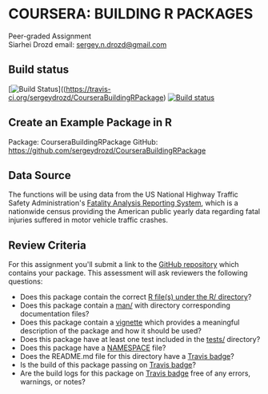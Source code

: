 # COURSERA: BUILDING R PACKAGES
Peer-graded Assignment   
Siarhei Drozd
email: sergey.n.drozd@gmail.com   

## Build status
[![Build Status](https://travis-ci.org/sergeydrozd/CourseraBuildingRPackage.svg?branch=master)]((https://travis-ci.org/sergeydrozd/CourseraBuildingRPackage) 
[![Build status](https://ci.appveyor.com/api/projects/status/lg2l2bhloaihol31/branch/master?svg=true)](https://ci.appveyor.com/project/sergeydrozd/courserabuildingrpackage/branch/master)


## Create an Example Package in R 

Package: CourseraBuildingRPackage
GitHub:  https://github.com/sergeydrozd/CourseraBuildingRPackage

## Data Source

The functions will be using data from the US National Highway Traffic Safety 
Administration's [Fatality Analysis Reporting 
System](https://www.nhtsa.gov/research-data/fatality-analysis-reporting-system-fars),
which is a nationwide census providing the American public yearly data regarding
fatal injuries suffered in motor vehicle traffic crashes.

## Review Criteria

For this assignment you'll submit a link to the [GitHub repository](https://github.com/sergeydrozd/CourseraBuildingRPackage) which contains
your package. This assessment will ask reviewers the following questions:

* Does this package contain the correct [R file(s) under the R/ directory](https://github.com/sergeydrozd/CourseraBuildingRPackage/tree/master/R)?   
* Does this package contain a 
[man/](https://github.com/sergeydrozd/CourseraBuildingRPackage/tree/master/man) with directory
corresponding documentation files?
* Does this package contain a 
[vignette](https://github.com/sergeydrozd/CourseraBuildingRPackage/master/vignettes/fars.Rmd) 
which provides a meaningful description of the package and how it should be 
used?
* Does this package have at least one test included in the [tests/](https://github.com/sergeydrozd/CourseraBuildingRPackage/tree/master/tests/testthat) directory?
* Does this package have a [NAMESPACE](https://github.com/sergeydrozd/CourseraBuildingRPackage/blob/master/NAMESPACE) file?
* Does the README.md file for this directory have a [Travis badge](https://travis-ci.org/sergeydrozd/CourseraBuildingRPackage)?
* Is the build of this package passing on [Travis badge](https://travis-ci.org/sergeydrozd/CourseraBuildingRPackage)?
* Are the build logs for this package on [Travis badge](https://travis-ci.org/sergeydrozd/CourseraBuildingRPackage) free of any errors, warnings, or notes?
